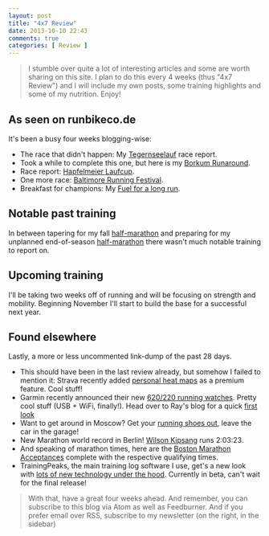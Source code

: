```yaml
---
layout: post
title: "4x7 Review"
date: 2013-10-10 22:43
comments: true
categories: [ Review ]
---
```

> I stumble over quite a lot of interesting articles and some are worth sharing
> on this site. I plan to do this every 4 weeks (thus "4x7 Review") and I will
> include my own posts, some training highlights and some of my nutrition.
> Enjoy!

## As seen on runbikeco.de
 
It's been a busy four weeks blogging-wise:

 * The race that didn't happen: My [Tegernseelauf](/blog/2013/09/16/race-report-tegernseelauf/) race report.
 * Took a while to complete this one, but here is my [Borkum Runaround](/blog/2013/09/18/a-borkum-runaround/).
 * Race report: [Hapfelmeier Laufcup](/blog/2013/09/26/race-report-hapfelmeier-laufcup/).
 * One more race: [Baltimore Running Festival](/blog/2013/09/30/one-more-race-baltimore-running-festival/).
 * Breakfast for champions: My [Fuel for a long run](/blog/2013/10/04/breakfast-for-champions-or-a-long-run/).

## Notable past training

In between tapering for my fall
[half-marathon](/blog/2013/09/26/race-report-hapfelmeier-laufcup/) and
preparing for my unplanned end-of-season [half-marathon](/blog/2013/09/30/one-more-race-baltimore-running-festival/)
there wasn't much notable training to report on.

## Upcoming training

I'll be taking two weeks off of running and will be focusing on strength and
mobility. Beginning November I'll start to build the base for a successful next
year.

## Found elsewhere
Lastly, a more or less uncommented link-dump of the past 28 days.

 * This should have been in the last review already, but somehow I failed to mention it: Strava recently added [personal heat maps](http://blog.strava.com/new-premium-feature-personal-heatmaps-6719/) as a premium feature. Cool stuff!
 * Garmin recently announced their new [620/220 running watches](http://sites.garmin.com/forerunnerCoach/). Pretty cool stuff (USB + WiFi, finally!). Head over to Ray's blog for a quick [first look](http://www.dcrainmaker.com/2013/09/garmins-running-watches.html)
 * Want to get around in Moscow? Get your [running shoes out](http://www.runnersworld.com/general-interest/moscow-marathon-winner-could-have-outrun-traffic), leave the car in the garage!
 * New Marathon world record in Berlin! [Wilson Kipsang](http://www.iaaf.org/news/report/wilson-kipsang-sets-world-record-of-20323-in) runs 2:03:23.
 * And speaking of marathon times, here are the [Boston Marathon Acceptances](http://www.baa.org/news-and-press/news-listing/2013/september/2014-boston-marathon-qualifier-acceptances.aspx) complete with the respective qualifying times. 
 * TrainingPeaks, the main training log software I use, get's a new look with [lots of new technology under the hood](http://blog.trainingpeaks.com/posts/2013/10/1/gears-thoughts-we-have-ignition.html). Currently in beta, can't wait for the final release!


> With that, have a great four weeks ahead. And remember, you can subscribe to this blog via Atom as well as Feedburner.
> And if you prefer email over RSS, subscribe to my newsletter (on the right, in the sidebar) 
